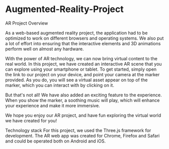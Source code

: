 # Augmented-Reality-Project

AR Project Overview

As a web-based augmented reality project, the application had to be optimized to work on different browsers and operating systems. We also put a lot of effort into ensuring that the interactive elements and 3D animations perform well on almost any hardware.

With the power of AR technology, we can now bring virtual content to the real world. In this project, we have created an interactive AR scene that you can explore using your smartphone or tablet.
To get started, simply open the link to our project on your device, and point your camera at the marker provided. As you do, you will see a virtual asset appear on top of the marker, which you can interact with by clicking on it.

But that's not all! We have also added an exciting feature to the experience. When you show the marker, a soothing music will play, which will enhance your experience and make it more immersive.

We hope you enjoy our AR project, and have fun exploring the virtual world we have created for you!

Technology stack
For this project, we used the Three.js framework for development. The AR web app was created for Chrome, Firefox and Safari and could be operated both on Android and iOS.
